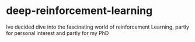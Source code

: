 # deep-reinforcement-learning
Ive decided dive into the fascinating world of reinforcement Learning, partly for personal interest and partly for my PhD
